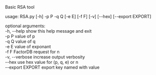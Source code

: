 
Basic RSA tool

usage: RSA.py [-h] -p P -q Q [-e E] [-f F] [-v] [--hex] [--export EXPORT]

optional arguments:  
    -h, --help       show this help message and exit  
    -p P             value of p  
    -q Q             value of q  
    -e E             value of exponant  
    -f F             FactorDB request for n  
    -v, --verbose    increase output verbosity  
    --hex            use hex value for (p, q, e) or n  
    --export EXPORT  export key named with value
